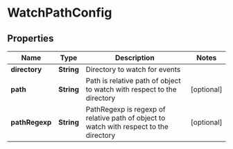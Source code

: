 

# WatchPathConfig

## Properties

Name | Type | Description | Notes
------------ | ------------- | ------------- | -------------
**directory** | **String** | Directory to watch for events | 
**path** | **String** | Path is relative path of object to watch with respect to the directory |  [optional]
**pathRegexp** | **String** | PathRegexp is regexp of relative path of object to watch with respect to the directory |  [optional]



